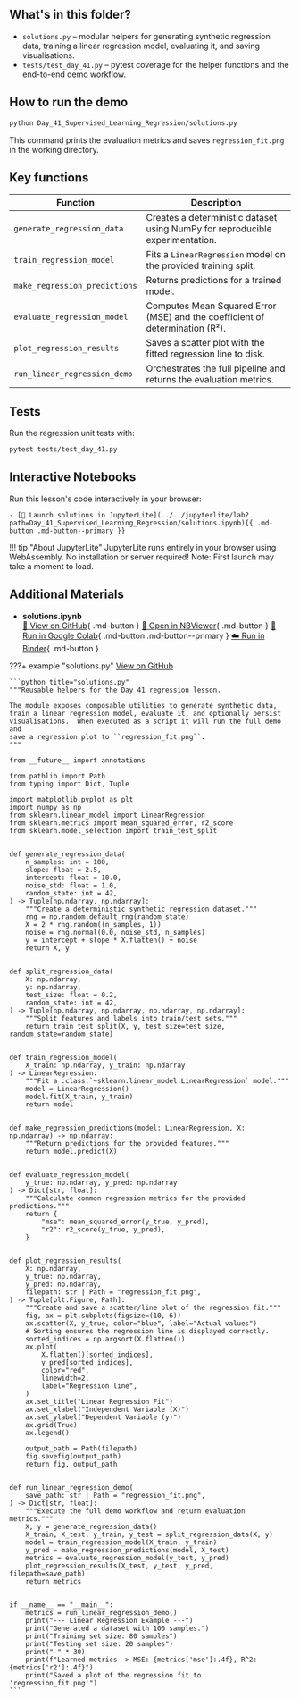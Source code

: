 ## What's in this folder?

- `solutions.py` – modular helpers for generating synthetic regression data, training a linear regression model, evaluating it, and saving visualisations.
- `tests/test_day_41.py` – pytest coverage for the helper functions and the end-to-end demo workflow.

## How to run the demo

```bash
python Day_41_Supervised_Learning_Regression/solutions.py
```

This command prints the evaluation metrics and saves `regression_fit.png` in the working directory.

## Key functions

| Function | Description |
| --- | --- |
| `generate_regression_data` | Creates a deterministic dataset using NumPy for reproducible experimentation. |
| `train_regression_model` | Fits a `LinearRegression` model on the provided training split. |
| `make_regression_predictions` | Returns predictions for a trained model. |
| `evaluate_regression_model` | Computes Mean Squared Error (MSE) and the coefficient of determination (R²). |
| `plot_regression_results` | Saves a scatter plot with the fitted regression line to disk. |
| `run_linear_regression_demo` | Orchestrates the full pipeline and returns the evaluation metrics. |

## Tests

Run the regression unit tests with:

```bash
pytest tests/test_day_41.py
```



## Interactive Notebooks

Run this lesson's code interactively in your browser:

    - [🚀 Launch solutions in JupyterLite](../../jupyterlite/lab?path=Day_41_Supervised_Learning_Regression/solutions.ipynb){{ .md-button .md-button--primary }}

!!! tip "About JupyterLite"
    JupyterLite runs entirely in your browser using WebAssembly. No installation or server required! Note: First launch may take a moment to load.
## Additional Materials

- **solutions.ipynb**  
  [📁 View on GitHub](https://github.com/saint2706/Coding-For-MBA/blob/main/Day_41_Supervised_Learning_Regression/solutions.ipynb){ .md-button } 
  [📓 Open in NBViewer](https://nbviewer.org/github/saint2706/Coding-For-MBA/blob/main/Day_41_Supervised_Learning_Regression/solutions.ipynb){ .md-button } 
  [🚀 Run in Google Colab](https://colab.research.google.com/github/saint2706/Coding-For-MBA/blob/main/Day_41_Supervised_Learning_Regression/solutions.ipynb){ .md-button .md-button--primary } 
  [☁️ Run in Binder](https://mybinder.org/v2/gh/saint2706/Coding-For-MBA/main?filepath=Day_41_Supervised_Learning_Regression/solutions.ipynb){ .md-button }

???+ example "solutions.py"
    [View on GitHub](https://github.com/saint2706/Coding-For-MBA/blob/main/Day_41_Supervised_Learning_Regression/solutions.py)

    ```python title="solutions.py"
    """Reusable helpers for the Day 41 regression lesson.

    The module exposes composable utilities to generate synthetic data,
    train a linear regression model, evaluate it, and optionally persist
    visualisations.  When executed as a script it will run the full demo and
    save a regression plot to ``regression_fit.png``.
    """

    from __future__ import annotations

    from pathlib import Path
    from typing import Dict, Tuple

    import matplotlib.pyplot as plt
    import numpy as np
    from sklearn.linear_model import LinearRegression
    from sklearn.metrics import mean_squared_error, r2_score
    from sklearn.model_selection import train_test_split


    def generate_regression_data(
        n_samples: int = 100,
        slope: float = 2.5,
        intercept: float = 10.0,
        noise_std: float = 1.0,
        random_state: int = 42,
    ) -> Tuple[np.ndarray, np.ndarray]:
        """Create a deterministic synthetic regression dataset."""
        rng = np.random.default_rng(random_state)
        X = 2 * rng.random((n_samples, 1))
        noise = rng.normal(0.0, noise_std, n_samples)
        y = intercept + slope * X.flatten() + noise
        return X, y


    def split_regression_data(
        X: np.ndarray,
        y: np.ndarray,
        test_size: float = 0.2,
        random_state: int = 42,
    ) -> Tuple[np.ndarray, np.ndarray, np.ndarray, np.ndarray]:
        """Split features and labels into train/test sets."""
        return train_test_split(X, y, test_size=test_size, random_state=random_state)


    def train_regression_model(
        X_train: np.ndarray, y_train: np.ndarray
    ) -> LinearRegression:
        """Fit a :class:`~sklearn.linear_model.LinearRegression` model."""
        model = LinearRegression()
        model.fit(X_train, y_train)
        return model


    def make_regression_predictions(model: LinearRegression, X: np.ndarray) -> np.ndarray:
        """Return predictions for the provided features."""
        return model.predict(X)


    def evaluate_regression_model(
        y_true: np.ndarray, y_pred: np.ndarray
    ) -> Dict[str, float]:
        """Calculate common regression metrics for the provided predictions."""
        return {
            "mse": mean_squared_error(y_true, y_pred),
            "r2": r2_score(y_true, y_pred),
        }


    def plot_regression_results(
        X: np.ndarray,
        y_true: np.ndarray,
        y_pred: np.ndarray,
        filepath: str | Path = "regression_fit.png",
    ) -> Tuple[plt.Figure, Path]:
        """Create and save a scatter/line plot of the regression fit."""
        fig, ax = plt.subplots(figsize=(10, 6))
        ax.scatter(X, y_true, color="blue", label="Actual values")
        # Sorting ensures the regression line is displayed correctly.
        sorted_indices = np.argsort(X.flatten())
        ax.plot(
            X.flatten()[sorted_indices],
            y_pred[sorted_indices],
            color="red",
            linewidth=2,
            label="Regression line",
        )
        ax.set_title("Linear Regression Fit")
        ax.set_xlabel("Independent Variable (X)")
        ax.set_ylabel("Dependent Variable (y)")
        ax.grid(True)
        ax.legend()

        output_path = Path(filepath)
        fig.savefig(output_path)
        return fig, output_path


    def run_linear_regression_demo(
        save_path: str | Path = "regression_fit.png",
    ) -> Dict[str, float]:
        """Execute the full demo workflow and return evaluation metrics."""
        X, y = generate_regression_data()
        X_train, X_test, y_train, y_test = split_regression_data(X, y)
        model = train_regression_model(X_train, y_train)
        y_pred = make_regression_predictions(model, X_test)
        metrics = evaluate_regression_model(y_test, y_pred)
        plot_regression_results(X_test, y_test, y_pred, filepath=save_path)
        return metrics


    if __name__ == "__main__":
        metrics = run_linear_regression_demo()
        print("--- Linear Regression Example ---")
        print("Generated a dataset with 100 samples.")
        print("Training set size: 80 samples")
        print("Testing set size: 20 samples")
        print("-" * 30)
        print(f"Learned metrics -> MSE: {metrics['mse']:.4f}, R^2: {metrics['r2']:.4f}")
        print("Saved a plot of the regression fit to 'regression_fit.png'")
    ```
